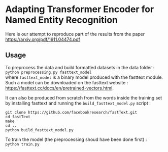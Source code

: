 # Adapting Transformer Encoder for Named Entity Recognition

Here is our attempt to reproduce part of the results from the paper https://arxiv.org/pdf/1911.04474.pdf


## Usage

To preprocess the data and build formatted datasets in the data folder :  
`python preprocessing.py fasttext_model`  
where `fasttext_model` is a binary model produced with the fasttext module.  
Such a model can be downloaded on the fasttext website : https://fasttext.cc/docs/en/pretrained-vectors.html.

It can also be produced from scratch from the words inside the training set by installing fasttext and running the `build_fasttext_model.py` script :  
```
git clone https://github.com/facebookresearch/fastText.git  
cd fastText 
make
cd ..
python build_fasttext_model.py
```

To train the model (the preprocessing shoud have been done first) :  
`python train.py`
